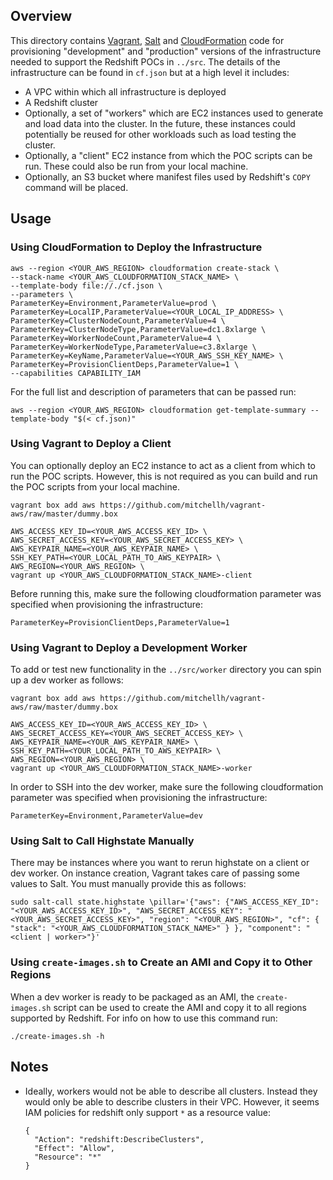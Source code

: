 ## Overview

This directory contains [Vagrant](https://www.vagrantup.com/),
[Salt](http://saltstack.com/) and
[CloudFormation](https://aws.amazon.com/cloudformation/) code for provisioning
"development" and "production" versions of the infrastructure needed to support
the Redshift POCs in `../src`. The details of the infrastructure can be found
in `cf.json` but at a high level it includes:

- A VPC within which all infrastructure is deployed
- A Redshift cluster
- Optionally, a set of "workers" which are EC2 instances used to generate and
  load data into the cluster. In the future, these instances could potentially
  be reused for other workloads such as load testing the cluster.
- Optionally, a "client" EC2 instance from which the POC scripts can be run.
  These could also be run from your local machine.
- Optionally, an S3 bucket where manifest files used by Redshift's `COPY`
  command will be placed.

## Usage

### Using CloudFormation to Deploy the Infrastructure

```
aws --region <YOUR_AWS_REGION> cloudformation create-stack \
--stack-name <YOUR_AWS_CLOUDFORMATION_STACK_NAME> \
--template-body file://./cf.json \
--parameters \
ParameterKey=Environment,ParameterValue=prod \
ParameterKey=LocalIP,ParameterValue=<YOUR_LOCAL_IP_ADDRESS> \
ParameterKey=ClusterNodeCount,ParameterValue=4 \
ParameterKey=ClusterNodeType,ParameterValue=dc1.8xlarge \
ParameterKey=WorkerNodeCount,ParameterValue=4 \
ParameterKey=WorkerNodeType,ParameterValue=c3.8xlarge \
ParameterKey=KeyName,ParameterValue=<YOUR_AWS_SSH_KEY_NAME> \
ParameterKey=ProvisionClientDeps,ParameterValue=1 \
--capabilities CAPABILITY_IAM
```

For the full list and description of parameters that can be passed run:

```
aws --region <YOUR_AWS_REGION> cloudformation get-template-summary --template-body "$(< cf.json)"
```

### Using Vagrant to Deploy a Client

You can optionally deploy an EC2 instance to act as a client from which to run
the POC scripts. However, this is not required as you can build and run the
POC scripts from your local machine.

```
vagrant box add aws https://github.com/mitchellh/vagrant-aws/raw/master/dummy.box

AWS_ACCESS_KEY_ID=<YOUR_AWS_ACCESS_KEY_ID> \
AWS_SECRET_ACCESS_KEY=<YOUR_AWS_SECRET_ACCESS_KEY> \
AWS_KEYPAIR_NAME=<YOUR_AWS_KEYPAIR_NAME> \
SSH_KEY_PATH=<YOUR_LOCAL_PATH_TO_AWS_KEYPAIR> \
AWS_REGION=<YOUR_AWS_REGION> \
vagrant up <YOUR_AWS_CLOUDFORMATION_STACK_NAME>-client
```

Before running this, make sure the following cloudformation parameter was
specified when provisioning the infrastructure:

```
ParameterKey=ProvisionClientDeps,ParameterValue=1
```

### Using Vagrant to Deploy a Development Worker

To add or test new functionality in the `../src/worker` directory you can spin
up a dev worker as follows:

```
vagrant box add aws https://github.com/mitchellh/vagrant-aws/raw/master/dummy.box

AWS_ACCESS_KEY_ID=<YOUR_AWS_ACCESS_KEY_ID> \
AWS_SECRET_ACCESS_KEY=<YOUR_AWS_SECRET_ACCESS_KEY> \
AWS_KEYPAIR_NAME=<YOUR_AWS_KEYPAIR_NAME> \
SSH_KEY_PATH=<YOUR_LOCAL_PATH_TO_AWS_KEYPAIR> \
AWS_REGION=<YOUR_AWS_REGION> \
vagrant up <YOUR_AWS_CLOUDFORMATION_STACK_NAME>-worker
```

In order to SSH into the dev worker, make sure the following cloudformation
parameter was specified when provisioning the infrastructure:

```
ParameterKey=Environment,ParameterValue=dev
```

### Using Salt to Call Highstate Manually

There may be instances where you want to rerun highstate on a client or dev
worker. On instance creation, Vagrant takes care of passing some values to
Salt. You must manually provide this as follows:

```
sudo salt-call state.highstate \pillar='{"aws": {"AWS_ACCESS_KEY_ID": "<YOUR_AWS_ACCESS_KEY_ID>", "AWS_SECRET_ACCESS_KEY": "<YOUR_AWS_SECRET_ACCESS_KEY>", "region": "<YOUR_AWS_REGION>", "cf": { "stack": "<YOUR_AWS_CLOUDFORMATION_STACK_NAME>" } }, "component": "<client | worker>"}'
```

### Using `create-images.sh` to Create an AMI and Copy it to Other Regions

When a dev worker is ready to be packaged as an AMI, the `create-images.sh`
script can be used to create the AMI and copy it to all regions supported by
Redshift. For info on how to use this command run:

```
./create-images.sh -h
```

## Notes

- Ideally, workers would not be able to describe all clusters. Instead they
  would only be able to describe clusters in their VPC. However, it seems IAM
  policies for redshift only support `*` as a resource value:

  ```
  {
    "Action": "redshift:DescribeClusters",
    "Effect": "Allow",
    "Resource": "*"
  }
  ```

